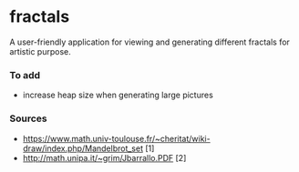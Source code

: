 # fractals
A user-friendly application for viewing and generating different fractals for artistic purpose.

### To add
- increase heap size when generating large pictures


### Sources
- https://www.math.univ-toulouse.fr/~cheritat/wiki-draw/index.php/Mandelbrot_set [1]
- http://math.unipa.it/~grim/Jbarrallo.PDF [2]